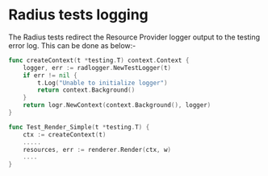 # Radius tests logging

The Radius tests redirect the Resource Provider logger output to the testing error log. This can be done as below:-

```go
func createContext(t *testing.T) context.Context {
	logger, err := radlogger.NewTestLogger(t)
	if err != nil {
		t.Log("Unable to initialize logger")
		return context.Background()
	}
	return logr.NewContext(context.Background(), logger)
}

func Test_Render_Simple(t *testing.T) {
	ctx := createContext(t)
    .....
    resources, err := renderer.Render(ctx, w)
    ....
}
```
